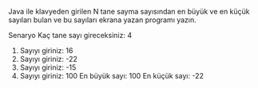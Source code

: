 Java ile klavyeden girilen N tane sayma sayısından en büyük ve en küçük sayıları bulan ve bu sayıları ekrana yazan programı yazın.

Senaryo
Kaç tane sayı gireceksiniz: 4
1. Sayıyı giriniz: 16
2. Sayıyı giriniz: -22
3. Sayıyı giriniz: -15
4. Sayıyı giriniz: 100
   En büyük sayı: 100
   En küçük sayı: -22

